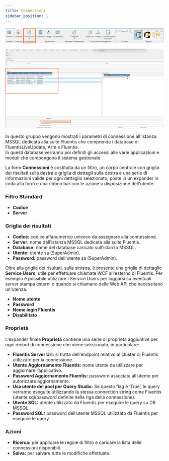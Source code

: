 ```yaml
---
title: Connessioni
sidebar_position: 1
---
```


![](../../../../static/images/20241204101909.png)

![](../../../../static/images/20241216164551.png)


In questo gruppo vengono mostrati i parametri di connessione all'istanza MSSQL dedicata alla suite Fluentis che comprende i database di FluentisLiveUpdate, Arm e Fluentis.     
In questi database verranno poi definiti gli accessi alle varie applicazioni e moduli che compongono il sistema gestionale.

La form **Connessioni** è costituita da un filtro, un corpo centrale con griglia dei risultati sulla destra e griglia di dettagli sulla destra e una serie di informazioni valide per ogni dettaglio selezionato, poste in un expander in coda alla form e una ribbon bar con le azione a disposizione dell'utente.

### Filtro Standard
* **Codice**
* **Server**

### Griglia dei risultati
* **Codice:** codice alfanumerico univoco da assegnare alla connessione.
* **Server:** nome dell’istanza MSSQL dedicata alla suite Fluentis.
* **Database:** nome del database caricato sull'istanza MSSQL.
* **Utente:** utente sa (SuperAdmin).
* **Password:** password dell'utente sa (SuperAdmin).


Oltre alla griglia dei risultati, sulla sinistra, è presente una griglia di dettaglio **Service Users**, utile per effettuare chiamate WCF all'esterno di Fluentis. Per esempio è possibile utilizzare i Service Users per loggarsi su eventuali server stampa esterni o quando si chiamano delle Web API che necessitano un'utenza.
* **Nome utente**
* **Password**
* **Nome login Fluentis**
* **Disabilitato**

### Proprietà
L'expander finale **Proprietà** contiene una serie di proprietà aggiuntive per ogni record di connessione che viene selezionato, in particolare:
* **Fluentis Server Url:** si tratta dell'endpoint relativo al cluster di Fluentis utilizzato per la connessione. 
* **Utente Aggiornamento Fluentis:** nome utente da utilizzare per aggiornare l’applicativo.
* **Password Aggiornamento Fluentis:** password associata all’utente per autorizzare aggiornamento.
* **Usa utente del pool per Query Studio:** Se questo flag è ‘True’, le query verranno eseguite utilizzando la stessa connection string come Fluentis (utente sql/password definite nella riga della connessione).
* **Utente SQL:** utente utilizzato da Fluentis per eseguire le query su DB MSSQL.
* **Password SQL:** password dell’utente MSSQL utilizzato da Fluentis per eseguire le query.

### Azioni
* **Ricerca:** per applicare le regole di filtro e caricare la lista delle connessioni disponibili.
* **Salva:** per salvare tutte le modifiche effettuate.

